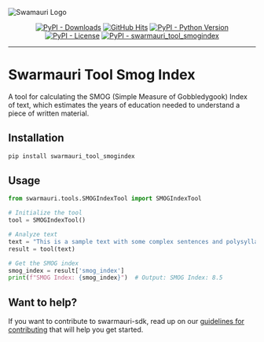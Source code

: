 
![Swamauri Logo](https://res.cloudinary.com/dbjmpekvl/image/upload/v1730099724/Swarmauri-logo-lockup-2048x757_hww01w.png)

<p align="center">
    <a href="https://pypi.org/project/swarmauri_tool_smogindex/">
        <img src="https://img.shields.io/pypi/dm/swarmauri_tool_smogindex" alt="PyPI - Downloads"/></a>
    <a href="https://github.com/swarmauri/swarmauri-sdk/blob/master/pkgs/community/swarmauri_tool_smogindex/README.md">
        <img src="https://hits.seeyoufarm.com/api/count/incr/badge.svg?url=https://github.com/swarmauri/swarmauri-sdk/pkgs/community/swarmauri_tool_smogindex/README.md&count_bg=%2379C83D&title_bg=%23555555&icon=&icon_color=%23E7E7E7&title=hits&edge_flat=false" alt="GitHub Hits"/></a>
    <a href="https://pypi.org/project/swarmauri_tool_smogindex/">
        <img src="https://img.shields.io/pypi/pyversions/swarmauri_tool_smogindex" alt="PyPI - Python Version"/></a>
    <a href="https://pypi.org/project/swarmauri_tool_smogindex/">
        <img src="https://img.shields.io/pypi/l/swarmauri_tool_smogindex" alt="PyPI - License"/></a>
    <a href="https://pypi.org/project/swarmauri_tool_smogindex/">
        <img src="https://img.shields.io/pypi/v/swarmauri_tool_smogindex?label=swarmauri_tool_smogindex&color=green" alt="PyPI - swarmauri_tool_smogindex"/></a>
</p>

---

# Swarmauri Tool Smog Index

A tool for calculating the SMOG (Simple Measure of Gobbledygook) Index of text, which estimates the years of education needed to understand a piece of written material.

## Installation

```bash
pip install swarmauri_tool_smogindex
```

## Usage

```python
from swarmauri.tools.SMOGIndexTool import SMOGIndexTool

# Initialize the tool
tool = SMOGIndexTool()

# Analyze text
text = "This is a sample text with some complex sentences and polysyllabic words to test the SMOG Index calculation."
result = tool(text)

# Get the SMOG index
smog_index = result['smog_index']
print(f"SMOG Index: {smog_index}")  # Output: SMOG Index: 8.5
```

## Want to help?

If you want to contribute to swarmauri-sdk, read up on our [guidelines for contributing](https://github.com/swarmauri/swarmauri-sdk/blob/master/contributing.md) that will help you get started.

